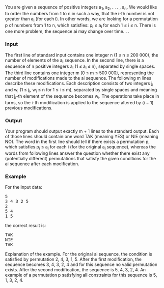 <p>You are given a sequence of positive integers a<sub>1</sub>, a<sub>2</sub>, . . . , a<sub>n</sub>. We would like to order the numbers from 1 to
n in such a way, that the i-th number is not greater than a<sub>i</sub> (for each i). In other words, we are looking for
a permutation p of numbers from 1 to n, which satisfies: p<sub>i</sub> ≤ a<sub>i</sub> for each 1 ≤ i ≤ n. There is one more problem,
the sequence ai may change over time. . .</p>
<h3>Input</h3>
<p>The first line of standard input contains one integer n (1 ≤ n ≤ 200 000), the number of elements of the a<sub>i</sub>
sequence. In the second line, there is a sequence of n positive integers a<sub>i</sub> (1 ≤ a<sub>i</sub> ≤ n), separated by single
spaces. The third line contains one integer m (0 ≤ m ≤ 500 000), representing the number of modifications
made to the ai sequence. The following m lines describe these modifications. Each description consists of two
integers j<sub>i</sub> and w<sub>i</sub> (1 ≤ j<sub>i</sub>, w<sub>i</sub> ≤ n for 1 ≤ i ≤ m), separated by single spaces and meaning that j<sub>i</sub>-th element
of the sequence becomes w<sub>i</sub>. The operations take place in turns, so the i-th modification is applied to the
sequence altered by (i − 1) previous modifications.</p>
<h3>Output</h3>
<p>Your program should output exactly m + 1 lines to the standard output. Each of those lines should contain
one word TAK (meaning YES) or NIE (meaning NO). The word in the first line should tell if there exists
a permutation p, which satisfies p<sub>i</sub> ≤ a<sub>i</sub> for each i (for the original a<sub>i</sub> sequence), whereas the words from
following lines answer the question whether there exist any (potentially different) permutations that satisfy
the given conditions for the ai sequence after each modification.</p>
<h3>Example</h3>
<p>For the input data:</p>
<pre>5
3 4 3 2 5
2
5 4
1 5
</pre>
<p>the correct result is:</p>
<pre>TAK
NIE
TAK
</pre>
<p>Explanation of the example. For the original ai sequence, the condition is satisfied by permutation
2, 4, 3, 1, 5. After the first modification, the sequence becomes 3, 4, 3, 2, 4 and for this sequence no valid
permutation exists. After the second modification, the sequence is 5, 4, 3, 2, 4. An example of a permutation
p satisfying all constraints for this sequence is 5, 1, 3, 2, 4.</p>
